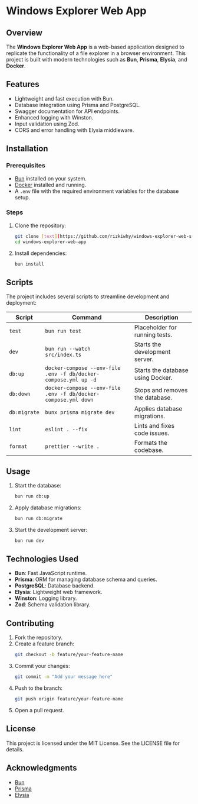 # Windows Explorer Web App

## Overview

The **Windows Explorer Web App** is a web-based application designed to replicate the functionality of a file explorer in a browser environment. This project is built with modern technologies such as **Bun**, **Prisma**, **Elysia**, and **Docker**.

## Features

- Lightweight and fast execution with Bun.
- Database integration using Prisma and PostgreSQL.
- Swagger documentation for API endpoints.
- Enhanced logging with Winston.
- Input validation using Zod.
- CORS and error handling with Elysia middleware.

## Installation

### Prerequisites

- [Bun](https://bun.sh/) installed on your system.
- [Docker](https://www.docker.com/) installed and running.
- A `.env` file with the required environment variables for the database setup.

### Steps

1. Clone the repository:
   ```bash
   git clone [text](https://github.com/rizkiwhy/windows-explorer-web-service.git)
   cd windows-explorer-web-app
   ```
2. Install dependencies:
   ```bash
   bun install
   ```

## Scripts

The project includes several scripts to streamline development and deployment:

| Script       | Command                                                         | Description                       |
| ------------ | --------------------------------------------------------------- | --------------------------------- |
| `test`       | `bun run test`                                                  | Placeholder for running tests.    |
| `dev`        | `bun run --watch src/index.ts`                                  | Starts the development server.    |
| `db:up`      | `docker-compose --env-file .env -f db/docker-compose.yml up -d` | Starts the database using Docker. |
| `db:down`    | `docker-compose --env-file .env -f db/docker-compose.yml down`  | Stops and removes the database.   |
| `db:migrate` | `bunx prisma migrate dev`                                       | Applies database migrations.      |
| `lint`       | `eslint . --fix`                                                | Lints and fixes code issues.      |
| `format`     | `prettier --write .`                                            | Formats the codebase.             |

## Usage

1. Start the database:
   ```bash
   bun run db:up
   ```
2. Apply database migrations:
   ```bash
   bun run db:migrate
   ```
3. Start the development server:
   ```bash
   bun run dev
   ```

## Technologies Used

- **Bun**: Fast JavaScript runtime.
- **Prisma**: ORM for managing database schema and queries.
- **PostgreSQL**: Database backend.
- **Elysia**: Lightweight web framework.
- **Winston**: Logging library.
- **Zod**: Schema validation library.

## Contributing

1. Fork the repository.
2. Create a feature branch:
   ```bash
   git checkout -b feature/your-feature-name
   ```
3. Commit your changes:
   ```bash
   git commit -m "Add your message here"
   ```
4. Push to the branch:
   ```bash
   git push origin feature/your-feature-name
   ```
5. Open a pull request.

## License

This project is licensed under the MIT License. See the LICENSE file for details.

## Acknowledgments

- [Bun](https://bun.sh/)
- [Prisma](https://www.prisma.io/)
- [Elysia](https://elysiajs.com/)
